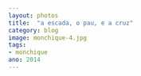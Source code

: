 ```yaml
---
layout: photos
title:  "a escada, o pau, e a cruz"
category: blog
image: monchique-4.jpg
tags:
- monchique
ano: 2014
---
```




